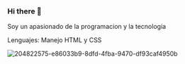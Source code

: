 ### Hi there 👋

Soy un apasionado de la programacion y la tecnologia

Lenguajes: Manejo HTML y CSS

![204822575-e86033b9-8dfd-4fba-9470-df93caf4950b](https://user-images.githubusercontent.com/119318595/204825949-c133ae9d-72ab-4c73-99b0-ca031069c5e7.jpg)
